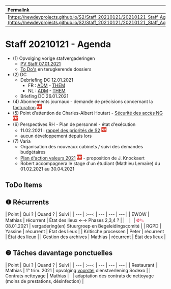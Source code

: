 <link rel="stylesheet" href="https://newdevprojects.github.io/S2/S2.css">
<link rel="stylesheet" href="S2.css">

&nbsp;

&nbsp;

| Permalink |
| :--- |
| [https://newdevprojects.github.io/S2/Staff_20210121/20210121_Staff_Agenda.html](https://newdevprojects.github.io/S2/Staff_20210121/20210121_Staff_Agenda.html) | 

# Staff 20210121 - Agenda

* (1) Opvolging vorige stafvergaderingen
	* [PV Staff 07.01.2021](https://newdevprojects.github.io/S2/Staff_20210107/20210107_Staff_PV.html)
	* [To Do's](#todo) en terugkerende dossiers
* (2) DC 
	* Debriefing DC 12.01.2021
		* FR : [ADM](https://newdevprojects.github.io/S2/Staff/20210112_Adm_FR.pdf) - [THEM](https://newdevprojects.github.io/S2/Staff/20210112_Them_FR.pdf)
		* NL : [ADM](https://newdevprojects.github.io/S2/Staff/20210112_Adm_NL.pdf) - [THEM](https://newdevprojects.github.io/S2/Staff/20210112_Them_NL.pdf)
	* Briefing DC 26.01.2021
* (4) Abonnements journaux - demande de précisions concernant la [facturation](Facturatie_abonnementen_2021.pdf) ![](pdf.png)
* (5) Point d'attention de Charles-Albert Houtart - [Sécurité des accès NG](20210118_Securite_acces_NG.pdf) ![](pdf.png) 
* (6) Perspectives RH - Plan de personnel - état d'exécution
	* 11.02.2021 : [rappel des priorités de S2](20210111_Execution_PP.pdf) ![](pdf.png)
	* aucun développement depuis lors
* (7) Varia
	* Organisation des nouveaux cabinets / suivi des demandes budgétaires
	* [Plan d'action valeurs 2021](Voorstel_Waardenactieplan_2021.pdf) ![](pdf.png) - proposition de J. Knockaert
	* Robert accompagnera le stage d'un étudiant (Mathieu Lemaire) du 01.02.2021 au 30.04.2021

<a name="todo"> </a>

## ToDo Items

## &#10102; Récurrents

| Point | Qui ? | Quand ? | Suivi |
| --- | :---: | --- | --- | --- |
| EWOW | Mathias | récurrent | &Eacute;tat des lieux &#8592;&#8594; Phases 2,3,4 ? |
| &nbsp; | &nbsp; | <font color="crimson" size="3px">&#10179;&#9998;</font> 08.01.2021 | vergadering(en) Stuurgroep en Begeleidingscomité |
| RGPD | Yassine | récurrent | &Eacute;tat des lieux |
| Kritische processen | Peter | récurrent | &Eacute;tat des lieux |
| Gestion des archives | Mathias | récurrent | &Eacute;tat des lieux |

## &#10103; Tâches davantage ponctuelles

| Point | Qui ? | Quand ? | Suivi |
| --- | :---: | --- | --- | --- |
| Restaurant | Mathias | 1° trim. 2021 | opvolging [voorstel](20210107_Sodexo_aangepaste_werking.pdf) dienstverlening Sodexo |
| Contrats nettoyage | Mathias | &nbsp; | adaptation des contrats de nettoyage (moins de prestations, désinfection) |

